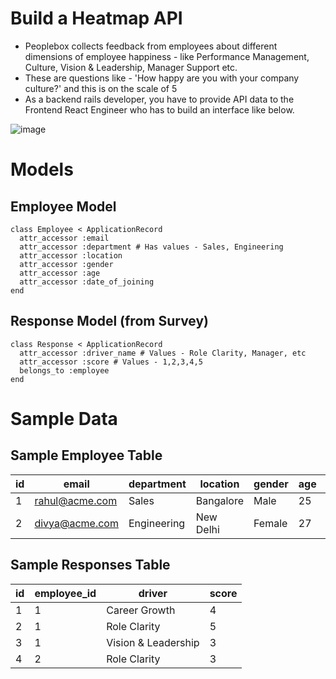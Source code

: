 # Build a Heatmap API

- Peoplebox collects feedback from employees about different dimensions of employee happiness - like Performance Management, Culture, Vision & Leadership, Manager Support etc.
- These are questions like - 'How happy are you with your company culture?' and this is on the scale of 5
- As a backend rails developer, you have to provide API data to the Frontend React Engineer who has to build an interface like below.

![image](https://user-images.githubusercontent.com/39259/89119488-759f1c00-d4cc-11ea-80ad-8a7792f73000.png)

# Models

## Employee Model
```
class Employee < ApplicationRecord
  attr_accessor :email
  attr_accessor :department # Has values - Sales, Engineering
  attr_accessor :location
  attr_accessor :gender
  attr_accessor :age
  attr_accessor :date_of_joining
end
```

## Response Model (from Survey)

```
class Response < ApplicationRecord
  attr_accessor :driver_name # Values - Role Clarity, Manager, etc
  attr_accessor :score # Values - 1,2,3,4,5
  belongs_to :employee
end
```

# Sample Data
## Sample Employee Table

| id | email          |	department   | location |	gender |age |	date_of_joining |
|----|----------------|--------------|----------|--------|----|-----------------|
| 1	 | rahul@acme.com |	Sales	| Bangalore |	Male |	25 |	25-01-2018 |
| 2	 | divya@acme.com |	Engineering |	New Delhi |	Female |	27 |	11-08-2018 |

## Sample Responses Table
| id |	employee_id	| driver |	score |
|----|--------------|--------|--------|
| 1  |   1	| Career Growth	| 4 |
| 2  |	1	| Role Clarity |	5 |
| 3	 | 1	| Vision & Leadership |	3 |
| 4  |	2	| Role Clarity |	3 |
